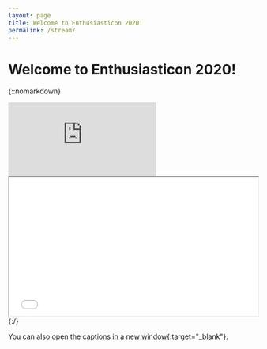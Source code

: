 ```yaml
---
layout: page
title: Welcome to Enthusiasticon 2020!
permalink: /stream/
---
```

# Welcome to Enthusiasticon 2020!

{::nomarkdown}
<div class='embed-container'><iframe src='https://www.youtube.com/embed/EkbcI3KgUuY' frameborder='0' allowfullscreen></iframe></div>
<iframe id="captionsFrame"
    src="//www.streamtext.net/player?event=enthusiasticon&chat=false&header=false&footer=false&title=false&controls=true"
    style="width: 100%; height: 20em;"> </iframe>
{:/}

You can also open the captions [in a new window](https://www.streamtext.net/player?event=enthusiasticon){:target="_blank"}.
